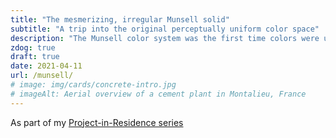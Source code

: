```yaml
---
title: "The mesmerizing, irregular Munsell solid"
subtitle: "A trip into the original perceptually uniform color space"
description: "The Munsell color system was the first time colors were understood in terms of hue, intensity and lightness. "
zdog: true
draft: true
date: 2021-04-11
url: /munsell/
# image: img/cards/concrete-intro.jpg
# imageAlt: Aerial overview of a cement plant in Montalieu, France
---
```


As part of my [Project-in-Residence series](/#playground)
